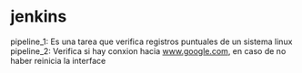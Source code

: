 # jenkins
pipeline_1: Es una tarea que verifica registros puntuales de un sistema linux
pipeline_2: Verifica si hay conxion hacia www.google.com, en caso de no haber reinicia la interface
